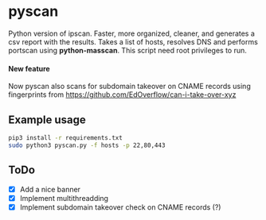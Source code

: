 # pyscan
Python version of ipscan. Faster, more organized, cleaner, and generates a csv report with the results.
Takes a list of hosts, resolves DNS and performs portscan using **python-masscan**.
This script need root privileges to run.

#### New feature
Now pyscan also scans for subdomain takeover on CNAME records using fingerprints from https://github.com/EdOverflow/can-i-take-over-xyz

## Example usage
```bash
pip3 install -r requirements.txt
sudo python3 pyscan.py -f hosts -p 22,80,443
```

## ToDo
* [X] Add a nice banner
* [X] Implement multithreadding
* [X] Implement subdomain takeover check on CNAME records (?)
